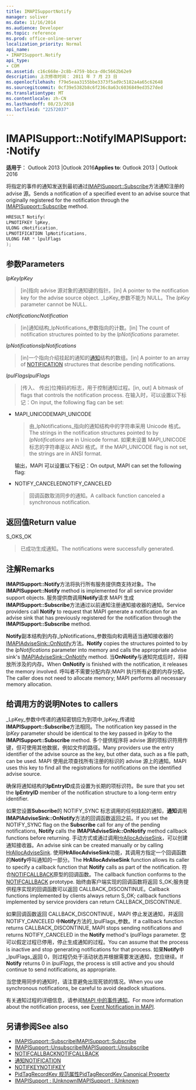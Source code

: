 ```yaml
---
title: IMAPISupportNotify
manager: soliver
ms.date: 11/16/2014
ms.audience: Developer
ms.topic: reference
ms.prod: office-online-server
localization_priority: Normal
api_name:
- IMAPISupport.Notify
api_type:
- COM
ms.assetid: c16c668e-2c8b-4759-bbca-d0c5662b62e9
description: 上次修改时间： 2011 年 7 月 23 日
ms.openlocfilehash: f79e5eaa3155bbe3373f5ad9c5182a4a65c62648
ms.sourcegitcommit: 0cf39e5382b8c6f236c8a63c6036849ed3527ded
ms.translationtype: MT
ms.contentlocale: zh-CN
ms.lasthandoff: 08/23/2018
ms.locfileid: "22572037"
---
```

# <a name="imapisupportnotify"></a><span data-ttu-id="d830b-103">IMAPISupport::Notify</span><span class="sxs-lookup"><span data-stu-id="d830b-103">IMAPISupport::Notify</span></span>

<span data-ttu-id="d830b-104">**适用于**： Outlook 2013 |Outlook 2016</span><span class="sxs-lookup"><span data-stu-id="d830b-104">**Applies to**: Outlook 2013 | Outlook 2016</span></span> 
  
<span data-ttu-id="d830b-105">将指定的事件的通知发送到最初通过[IMAPISupport::Subscribe](imapisupport-subscribe.md)方法通知注册的 advise 源。</span><span class="sxs-lookup"><span data-stu-id="d830b-105">Sends a notification of a specified event to an advise source that originally registered for the notification through the [IMAPISupport::Subscribe](imapisupport-subscribe.md) method.</span></span> 
  
```cpp
HRESULT Notify(
LPNOTIFKEY lpKey,
ULONG cNotification,
LPNOTIFICATION lpNotifications,
ULONG FAR * lpulFlags
);
```

## <a name="parameters"></a><span data-ttu-id="d830b-106">参数</span><span class="sxs-lookup"><span data-stu-id="d830b-106">Parameters</span></span>

<span data-ttu-id="d830b-107">_lpKey_</span><span class="sxs-lookup"><span data-stu-id="d830b-107">_lpKey_</span></span>
  
> <span data-ttu-id="d830b-108">[in]指向 advise 源对象的通知键的指针。</span><span class="sxs-lookup"><span data-stu-id="d830b-108">[in] A pointer to the notification key for the advise source object.</span></span> <span data-ttu-id="d830b-109">_LpKey_参数不能为 NULL。</span><span class="sxs-lookup"><span data-stu-id="d830b-109">The  _lpKey_ parameter cannot be NULL.</span></span> 
    
<span data-ttu-id="d830b-110">_cNotification_</span><span class="sxs-lookup"><span data-stu-id="d830b-110">_cNotification_</span></span>
  
> <span data-ttu-id="d830b-111">[in]通知结构_lpNotifications_参数指向的计数。</span><span class="sxs-lookup"><span data-stu-id="d830b-111">[in] The count of notification structures pointed to by the  _lpNotifications_ parameter.</span></span> 
    
<span data-ttu-id="d830b-112">_lpNotifications_</span><span class="sxs-lookup"><span data-stu-id="d830b-112">_lpNotifications_</span></span>
  
> <span data-ttu-id="d830b-113">[in]一个指向介绍挂起的通知的[通知](notification.md)结构的数组。</span><span class="sxs-lookup"><span data-stu-id="d830b-113">[in] A pointer to an array of [NOTIFICATION](notification.md) structures that describe pending notifications.</span></span> 
    
<span data-ttu-id="d830b-114">_lpulFlags_</span><span class="sxs-lookup"><span data-stu-id="d830b-114">_lpulFlags_</span></span>
  
> <span data-ttu-id="d830b-115">[传入、 传出]位掩码的标志，用于控制通知过程。</span><span class="sxs-lookup"><span data-stu-id="d830b-115">[in, out] A bitmask of flags that controls the notification process.</span></span> <span data-ttu-id="d830b-116">在输入时，可以设置以下标记：</span><span class="sxs-lookup"><span data-stu-id="d830b-116">On input, the following flag can be set:</span></span>
    
  - <span data-ttu-id="d830b-117">MAPI_UNICODE</span><span class="sxs-lookup"><span data-stu-id="d830b-117">MAPI_UNICODE</span></span> 
    
    > <span data-ttu-id="d830b-118">由_lpNotifications_指向的通知结构中的字符串采用 Unicode 格式。</span><span class="sxs-lookup"><span data-stu-id="d830b-118">The strings in the notification structures pointed to by  _lpNotifications_ are in Unicode format.</span></span> <span data-ttu-id="d830b-119">如果未设置 MAPI_UNICODE 标志的字符串是以 ANSI 格式。</span><span class="sxs-lookup"><span data-stu-id="d830b-119">If the MAPI_UNICODE flag is not set, the strings are in ANSI format.</span></span> 

    <span data-ttu-id="d830b-120">输出，MAPI 可以设置以下标记：</span><span class="sxs-lookup"><span data-stu-id="d830b-120">On output, MAPI can set the following flag:</span></span>
        
  - <span data-ttu-id="d830b-121">NOTIFY_CANCELED</span><span class="sxs-lookup"><span data-stu-id="d830b-121">NOTIFY_CANCELED</span></span> 
    
    > <span data-ttu-id="d830b-122">回调函数取消同步的通知。</span><span class="sxs-lookup"><span data-stu-id="d830b-122">A callback function canceled a synchronous notification.</span></span>
    
## <a name="return-value"></a><span data-ttu-id="d830b-123">返回值</span><span class="sxs-lookup"><span data-stu-id="d830b-123">Return value</span></span>

<span data-ttu-id="d830b-124">S_OK</span><span class="sxs-lookup"><span data-stu-id="d830b-124">S_OK</span></span> 
  
> <span data-ttu-id="d830b-125">已成功生成通知。</span><span class="sxs-lookup"><span data-stu-id="d830b-125">The notifications were successfully generated.</span></span>
    
## <a name="remarks"></a><span data-ttu-id="d830b-126">注解</span><span class="sxs-lookup"><span data-stu-id="d830b-126">Remarks</span></span>

<span data-ttu-id="d830b-127">**IMAPISupport::Notify**方法将执行所有服务提供商支持对象。</span><span class="sxs-lookup"><span data-stu-id="d830b-127">The **IMAPISupport::Notify** method is implemented for all service provider support objects.</span></span> <span data-ttu-id="d830b-128">服务提供商调用**Notify**请求 MAPI 生成**IMAPISupport::Subscribe**方法通过以前通知注册通知接收器的通知。</span><span class="sxs-lookup"><span data-stu-id="d830b-128">Service providers call **Notify** to request that MAPI generate a notification for an advise sink that has previously registered for the notification through the **IMAPISupport::Subscribe** method.</span></span> 
  
<span data-ttu-id="d830b-129">**Notify**副本结构到内存_lpNotifications_参数指向和调用适当通知接收器的[IMAPIAdviseSink::OnNotify](imapiadvisesink-onnotify.md)方法。</span><span class="sxs-lookup"><span data-stu-id="d830b-129">**Notify** copies the structures pointed to by the  _lpNotifications_ parameter into memory and calls the appropriate advise sink's [IMAPIAdviseSink::OnNotify](imapiadvisesink-onnotify.md) method.</span></span> <span data-ttu-id="d830b-130">当**OnNotify**与通知完成后时，将释放所涉及的内存。</span><span class="sxs-lookup"><span data-stu-id="d830b-130">When **OnNotify** is finished with the notification, it releases the memory involved.</span></span> <span data-ttu-id="d830b-131">呼叫者不需要分配内存;MAPI 执行所有必要的内存分配。</span><span class="sxs-lookup"><span data-stu-id="d830b-131">The caller does not need to allocate memory; MAPI performs all necessary memory allocation.</span></span> 
  
## <a name="notes-to-callers"></a><span data-ttu-id="d830b-132">给调用方的说明</span><span class="sxs-lookup"><span data-stu-id="d830b-132">Notes to callers</span></span>

<span data-ttu-id="d830b-133">_LpKey_参数中传递的通知密钥应为到项中_lpKey_传递给**IMAPISupport::Subscribe**方法相同。</span><span class="sxs-lookup"><span data-stu-id="d830b-133">The notification key passed in the  _lpKey_ parameter should be identical to the key passed in  _lpKey_ to the **IMAPISupport::Subscribe** method.</span></span> <span data-ttu-id="d830b-134">多个提供程序将 advise 源的项标识符用作键，但可使用其他数据，例如文件的路径。</span><span class="sxs-lookup"><span data-stu-id="d830b-134">Many providers use the entry identifier of the advise source as the key, but other data, such as a file path, can be used.</span></span> <span data-ttu-id="d830b-135">MAPI 使用此项查找所有注册的标识的 advise 源上的通知。</span><span class="sxs-lookup"><span data-stu-id="d830b-135">MAPI uses this key to find all the registrations for notifications on the identified advise source.</span></span> 
  
<span data-ttu-id="d830b-136">确保将通知结构的**lpEntryID**成员设置为长期的项标识符。</span><span class="sxs-lookup"><span data-stu-id="d830b-136">Be sure that you set the **lpEntryID** member of the notification structure to a long-term entry identifier.</span></span> 
  
<span data-ttu-id="d830b-137">如果您设置**Subscribe**的 NOTIFY_SYNC 标志调用的任何挂起的通知，**通知**调用**IMAPIAdviseSink::OnNotify**方法的回调函数返回之前。</span><span class="sxs-lookup"><span data-stu-id="d830b-137">If you set the NOTIFY_SYNC flag on the **Subscribe** call for any of the pending notifications, **Notify** calls the **IMAPIAdviseSink::OnNotify** method callback functions before returning.</span></span> <span data-ttu-id="d830b-138">手动方式或通过调用[HrAllocAdviseSink](hrallocadvisesink.md)，可以创建通知接收器。</span><span class="sxs-lookup"><span data-stu-id="d830b-138">An advise sink can be created manually or by calling [HrAllocAdviseSink](hrallocadvisesink.md).</span></span> <span data-ttu-id="d830b-139">使用**HrAllocAdviseSink**功能，其调用方指定一个回调函数的**Notify**呼叫通知的一部分。</span><span class="sxs-lookup"><span data-stu-id="d830b-139">The **HrAllocAdviseSink** function allows its caller to specify a callback function that **Notify** calls as part of the notification.</span></span> <span data-ttu-id="d830b-140">符合[NOTIFCALLBACK](notifcallback.md)原型的回调函数。</span><span class="sxs-lookup"><span data-stu-id="d830b-140">The callback function conforms to the [NOTIFCALLBACK](notifcallback.md) prototype.</span></span> <span data-ttu-id="d830b-141">始终由客户端实现的回调函数将返回 S_OK;服务提供程序实现的回调函数可以返回 CALLBACK_DISCONTINUE。</span><span class="sxs-lookup"><span data-stu-id="d830b-141">Callback functions implemented by clients always return S_OK; callback functions implemented by service providers can return CALLBACK_DISCONTINUE.</span></span> 
  
<span data-ttu-id="d830b-142">如果回调函数返回 CALLBACK_DISCONTINUE，MAPI 停止发送通知，并返回 NOTIFY_CANCELED 中**Notify**方法的_lpulFlags_参数。</span><span class="sxs-lookup"><span data-stu-id="d830b-142">If a callback function returns CALLBACK_DISCONTINUE, MAPI stops sending notifications and returns NOTIFY_CANCELED in the **Notify** method's  _lpulFlags_ parameter.</span></span> <span data-ttu-id="d830b-143">您可以假定过程已停用，停止生成通知的过程。</span><span class="sxs-lookup"><span data-stu-id="d830b-143">You can assume that the process is inactive and stop generating notifications for that process.</span></span> <span data-ttu-id="d830b-144">如果**Notify**中_lpulFlags_返回 0，则过程仍处于活动状态并根据需要发送通知，您应继续。</span><span class="sxs-lookup"><span data-stu-id="d830b-144">If **Notify** returns 0 in  _lpulFlags_, the process is still active and you should continue to send notifications, as appropriate.</span></span>
  
<span data-ttu-id="d830b-145">当您使用同步的通知时，请注意避免出现死锁的情况。</span><span class="sxs-lookup"><span data-stu-id="d830b-145">When you use synchronous notifications, be careful to avoid deadlock situations.</span></span>
  
<span data-ttu-id="d830b-146">有关通知过程的详细信息，请参阅[MAPI 中的事件通知](event-notification-in-mapi.md)。</span><span class="sxs-lookup"><span data-stu-id="d830b-146">For more information about the notification process, see [Event Notification in MAPI](event-notification-in-mapi.md).</span></span> 
  
## <a name="see-also"></a><span data-ttu-id="d830b-147">另请参阅</span><span class="sxs-lookup"><span data-stu-id="d830b-147">See also</span></span>

- [<span data-ttu-id="d830b-148">IMAPISupport::Subscribe</span><span class="sxs-lookup"><span data-stu-id="d830b-148">IMAPISupport::Subscribe</span></span>](imapisupport-subscribe.md)  
- [<span data-ttu-id="d830b-149">IMAPISupport::Unsubscribe</span><span class="sxs-lookup"><span data-stu-id="d830b-149">IMAPISupport::Unsubscribe</span></span>](imapisupport-unsubscribe.md)  
- [<span data-ttu-id="d830b-150">NOTIFCALLBACK</span><span class="sxs-lookup"><span data-stu-id="d830b-150">NOTIFCALLBACK</span></span>](notifcallback.md) 
- [<span data-ttu-id="d830b-151">通知</span><span class="sxs-lookup"><span data-stu-id="d830b-151">NOTIFICATION</span></span>](notification.md)  
- [<span data-ttu-id="d830b-152">NOTIFKEY</span><span class="sxs-lookup"><span data-stu-id="d830b-152">NOTIFKEY</span></span>](notifkey.md)  
- [<span data-ttu-id="d830b-153">PidTagRecordKey 规范属性</span><span class="sxs-lookup"><span data-stu-id="d830b-153">PidTagRecordKey Canonical Property</span></span>](pidtagrecordkey-canonical-property.md)  
- [<span data-ttu-id="d830b-154">IMAPISupport : IUnknown</span><span class="sxs-lookup"><span data-stu-id="d830b-154">IMAPISupport : IUnknown</span></span>](imapisupportiunknown.md)

